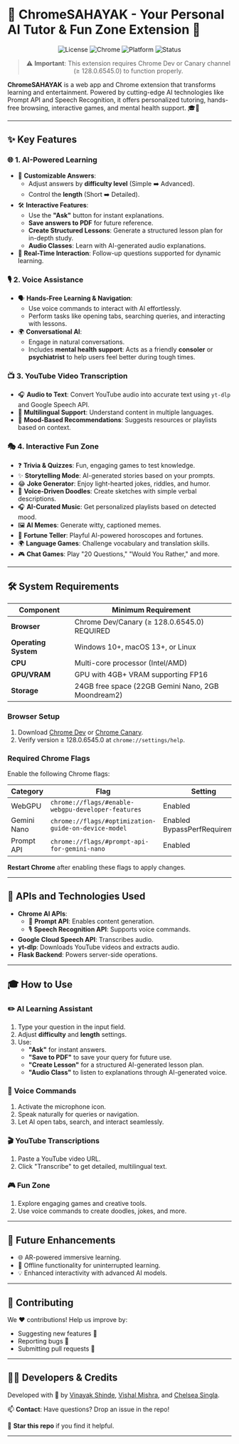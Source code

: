 
# 🚀 **ChromeSAHAYAK** - Your Personal AI Tutor & Fun Zone Extension 🌟
<div align="center">

![License](https://img.shields.io/badge/license-MIT-blue.svg)
![Chrome](https://img.shields.io/badge/Chrome--Dev%2FCanary-v128.0.6545.0%2B-green.svg)
![Platform](https://img.shields.io/badge/platform-Windows%20|%20MacOS%20|%20Linux-lightgrey)
![Status](https://img.shields.io/badge/status-beta-orange)



> ⚠️ **Important**: This extension requires Chrome Dev or Canary channel (≥ 128.0.6545.0) to function properly.

</div>



**ChromeSAHAYAK** is a web app and Chrome extension that transforms learning and entertainment. Powered by cutting-edge AI technologies like Prompt API and Speech Recognition, it offers personalized tutoring, hands-free browsing, interactive games, and mental health support. 🎓🎉  

---

## ✨ **Key Features**  

### 🌐 **1. AI-Powered Learning**  
- 🧠 **Customizable Answers**:  
  - Adjust answers by **difficulty level** (Simple ➡️ Advanced).  
  - Control the **length** (Short ➡️ Detailed).  
- 🛠️ **Interactive Features**:  
  - Use the **"Ask"** button for instant explanations.  
  - **Save answers to PDF** for future reference.  
  - **Create Structured Lessons**: Generate a structured lesson plan for in-depth study.  
  - **Audio Classes**: Learn with AI-generated audio explanations.  
- 🔄 **Real-Time Interaction**: Follow-up questions supported for dynamic learning.  

### 🎙️ **2. Voice Assistance**  
- 🗣️ **Hands-Free Learning & Navigation**:  
  - Use voice commands to interact with AI effortlessly.  
  - Perform tasks like opening tabs, searching queries, and interacting with lessons.  
- 🌍 **Conversational AI**:  
  - Engage in natural conversations.  
  - Includes **mental health support**: Acts as a friendly **consoler** or **psychiatrist** to help users feel better during tough times.  

### 📺 **3. YouTube Video Transcription**  
- 🎧 **Audio to Text**: Convert YouTube audio into accurate text using `yt-dlp` and Google Speech API.  
- 📝 **Multilingual Support**: Understand content in multiple languages.  
- 🎵 **Mood-Based Recommendations**: Suggests resources or playlists based on context.  

### 🎭 **4. Interactive Fun Zone**  
- ❓ **Trivia & Quizzes**: Fun, engaging games to test knowledge.  
- ✨ **Storytelling Mode**: AI-generated stories based on your prompts.  
- 😂 **Joke Generator**: Enjoy light-hearted jokes, riddles, and humor.  
- 🎨 **Voice-Driven Doodles**: Create sketches with simple verbal descriptions.  
- 🎧 **AI-Curated Music**: Get personalized playlists based on detected mood.  
- 🖼️ **AI Memes**: Generate witty, captioned memes.  
- 🔮 **Fortune Teller**: Playful AI-powered horoscopes and fortunes.  
- 🌍 **Language Games**: Challenge vocabulary and translation skills.  
- 🎮 **Chat Games**: Play "20 Questions," "Would You Rather," and more.  

---

## 🛠️ **System Requirements**  

| **Component**   | **Minimum Requirement**                      |  
|------------------|----------------------------------------------|  
| **Browser**      | Chrome Dev/Canary (≥ 128.0.6545.0) REQUIRED  |  
| **Operating System** | Windows 10+, macOS 13+, or Linux           |  
| **CPU**          | Multi-core processor (Intel/AMD)            |  
| **GPU/VRAM**     | GPU with 4GB+ VRAM supporting FP16          |  
| **Storage**      | 24GB free space (22GB Gemini Nano, 2GB Moondream2) |  

### **Browser Setup**  
1. Download [Chrome Dev](https://www.google.com/chrome/dev/) or [Chrome Canary](https://www.google.com/chrome/canary/).  
2. Verify version ≥ 128.0.6545.0 at `chrome://settings/help`.  

### **Required Chrome Flags**  
Enable the following Chrome flags:  

| **Category**      | **Flag**                                     | **Setting**             |  
|--------------------|----------------------------------------------|-------------------------|  
| WebGPU            | `chrome://flags/#enable-webgpu-developer-features` | Enabled                |  
| Gemini Nano       | `chrome://flags/#optimization-guide-on-device-model` | Enabled BypassPerfRequirement |  
| Prompt API        | `chrome://flags/#prompt-api-for-gemini-nano` | Enabled                |  

**Restart Chrome** after enabling these flags to apply changes.  

---

## 🧰 **APIs and Technologies Used**  

- **Chrome AI APIs**:  
  - 🧾 **Prompt API**: Enables content generation.    
  - 🎙️ **Speech Recognition API**: Supports voice commands.  
- **Google Cloud Speech API**: Transcribes audio.  
- **yt-dlp**: Downloads YouTube videos and extracts audio.  
- **Flask Backend**: Powers server-side operations.  

---

## 🎓 **How to Use**  

### ✏️ **AI Learning Assistant**  
1. Type your question in the input field.  
2. Adjust **difficulty** and **length** settings.  
3. Use:  
   - **"Ask"** for instant answers.  
   - **"Save to PDF"** to save your query for future use.  
   - **"Create Lesson"** for a structured AI-generated lesson plan.  
   - **"Audio Class"** to listen to explanations through AI-generated voice.  

### 🎤 **Voice Commands**  
1. Activate the microphone icon.  
2. Speak naturally for queries or navigation.  
3. Let AI open tabs, search, and interact seamlessly.  

### 🎬 **YouTube Transcriptions**  
1. Paste a YouTube video URL.  
2. Click "Transcribe" to get detailed, multilingual text.  

### 🎮 **Fun Zone**  
1. Explore engaging games and creative tools.  
2. Use voice commands to create doodles, jokes, and more.  

---

## 🌈 **Future Enhancements**  
- 🌐 AR-powered immersive learning.  
- 🔋 Offline functionality for uninterrupted learning.  
- 💡 Enhanced interactivity with advanced AI models.  

---

## 🤝 **Contributing**  

We ❤️ contributions! Help us improve by:  
- Suggesting new features 🌟  
- Reporting bugs 🐞  
- Submitting pull requests 🚀  

---

## 👩‍💻 **Developers & Credits**  

Developed with 💖 by [Vinayak Shinde](https://github.com/vinayak1729-web), [Vishal Mishra](https://github.com/vishalmishra369), and [Chelsea Singla](https://github.com/Chelseasingla1).  

📫 **Contact**: Have questions? Drop an issue in the repo!  

🌟 **Star this repo** if you find it helpful.  

---
